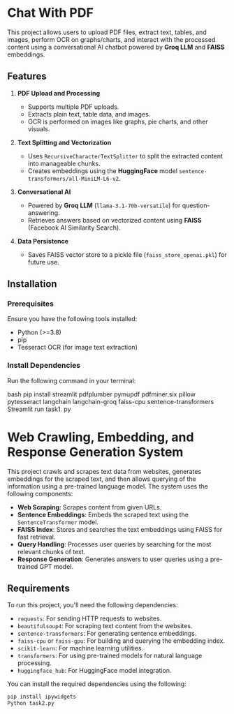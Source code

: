 # Chat With PDF

This project allows users to upload PDF files, extract text, tables, and images, perform OCR on graphs/charts, and interact with the processed content using a conversational AI chatbot powered by **Groq LLM** and **FAISS** embeddings.

## Features

1. **PDF Upload and Processing**
   - Supports multiple PDF uploads.
   - Extracts plain text, table data, and images.
   - OCR is performed on images like graphs, pie charts, and other visuals.

2. **Text Splitting and Vectorization**
   - Uses `RecursiveCharacterTextSplitter` to split the extracted content into manageable chunks.
   - Creates embeddings using the **HuggingFace** model `sentence-transformers/all-MiniLM-L6-v2`.

3. **Conversational AI**
   - Powered by **Groq LLM** (`llama-3.1-70b-versatile`) for question-answering.
   - Retrieves answers based on vectorized content using **FAISS** (Facebook AI Similarity Search).

4. **Data Persistence**
   - Saves FAISS vector store to a pickle file (`faiss_store_openai.pkl`) for future use.

## Installation

### Prerequisites

Ensure you have the following tools installed:
- Python (>=3.8)
- pip
- Tesseract OCR (for image text extraction)

### Install Dependencies

Run the following command in your terminal:

bash
pip install streamlit pdfplumber pymupdf pdfminer.six pillow pytesseract langchain langchain-groq faiss-cpu sentence-transformers
Streamlit run task1. py 

# Web Crawling, Embedding, and Response Generation System

This project crawls and scrapes text data from websites, generates embeddings for the scraped text, and then allows querying of the information using a pre-trained language model. The system uses the following components:

- **Web Scraping**: Scrapes content from given URLs.
- **Sentence Embeddings**: Embeds the scraped text using the `SentenceTransformer` model.
- **FAISS Index**: Stores and searches the text embeddings using FAISS for fast retrieval.
- **Query Handling**: Processes user queries by searching for the most relevant chunks of text.
- **Response Generation**: Generates answers to user queries using a pre-trained GPT model.

## Requirements

To run this project, you'll need the following dependencies:

- `requests`: For sending HTTP requests to websites.
- `beautifulsoup4`: For scraping text content from the websites.
- `sentence-transformers`: For generating sentence embeddings.
- `faiss-cpu` or `faiss-gpu`: For building and querying the embedding index.
- `scikit-learn`: For machine learning utilities.
- `transformers`: For using pre-trained models for natural language processing.
- `huggingface_hub`: For HuggingFace model integration.

You can install the required dependencies using the following:

```bash
pip install ipywidgets
Python task2.py 

